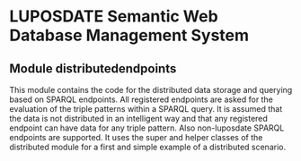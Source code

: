 # LUPOSDATE Semantic Web Database Management System

## Module distributedendpoints

This module contains the code for the distributed data storage and querying based on SPARQL endpoints.
All registered endpoints are asked for the evaluation of the triple patterns within a SPARQL query.
It is assumed that the data is not distributed in an intelligent way and that any registered endpoint
can have data for any triple pattern.
Also non-luposdate SPARQL endpoints are supported.
It uses the super and helper classes of the distributed module for a first and simple example of a distributed scenario. 